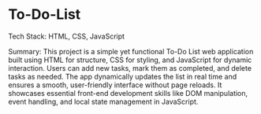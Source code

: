 # To-Do-List
Tech Stack: HTML, CSS, JavaScript

Summary:
This project is a simple yet functional To-Do List web application built using HTML for structure, CSS for styling, and JavaScript for dynamic interaction. Users can add new tasks, mark them as completed, and delete tasks as needed. The app dynamically updates the list in real time and ensures a smooth, user-friendly interface without page reloads. It showcases essential front-end development skills like DOM manipulation, event handling, and local state management in JavaScript.
